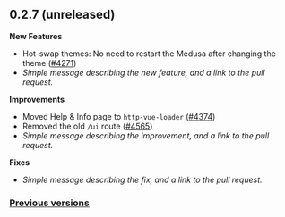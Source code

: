 ## 0.2.7 (unreleased)

**New Features**

- Hot-swap themes: No need to restart the Medusa after changing the theme ([#4271](https://github.com/pymedusa/Medusa/pull/4271))
- _Simple message describing the new feature, and a link to the pull request._

**Improvements**

- Moved Help & Info page to `http-vue-loader` ([#4374](https://github.com/pymedusa/Medusa/pull/4374))
- Removed the old `/ui` route ([#4565](https://github.com/pymedusa/Medusa/pull/4565))
- _Simple message describing the improvement, and a link to the pull request._

**Fixes**

- _Simple message describing the fix, and a link to the pull request._

### [**Previous versions**](https://github.com/pymedusa/medusa.github.io/blob/master/news/CHANGES.md)
